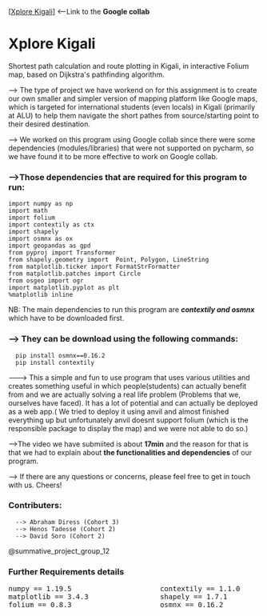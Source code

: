 [[Xplore Kigali](https://colab.research.google.com/drive/18xsrTk5O9am9WtcNJCR2TFv49ReF4BkG#scrollTo=view-in-github)] <--Link to the **Google collab**

# Xplore Kigali
Shortest path calculation and route plotting in Kigali, in interactive Folium map, based on Dijkstra's pathfinding algorithm.

--> The type of project we have workend on for this assignment is to create our own smaller and simpler version of mapping platform like Google maps, which is targeted for international students (even locals) in Kigali (primarily at ALU) to help them navigate the short pathes from source/starting point to their desired destination.

--> We worked on this program using Google collab since there were some dependencies (modules/libraries) that were not supported on pycharm, so we have found it to be more effective to work on Google collab.

### -->Those dependencies that are required for this program to run:
    import numpy as np
    import math
    import folium
    import contextily as ctx
    import shapely
    import osmnx as ox
    import geopandas as gpd
    from pyproj import Transformer
    from shapely.geometry import  Point, Polygon, LineString
    from matplotlib.ticker import FormatStrFormatter
    from matplotlib.patches import Circle
    from osgeo import ogr
    import matplotlib.pyplot as plt
    %matplotlib inline
    
NB: The main dependencies to run this program are ***contextily and osmnx*** which have to be downloaded first.

### --> They can be download using the following commands:
      pip install osmnx==0.16.2
      pip install contextily 
      
---> This a simple and fun to use program that uses various utilities and creates something useful in which people(students) can actually benefit from and we are actually solving a real life problem (Problems that we, ourselves have faced). It has a lot of potential and can actually be deployed as a web app.( We tried to deploy it using anvil and almost finished everything up but unfortunately anvil doesnt support folium (which is the responsible package to display the map) and we were not able to do so.)

-->The video we have submiited is about **17min** and the reason for that is that we had to explain about **the functionalities and dependencies** of our program. 

--> If there are any questions or concerns, please feel free to get in touch with us. Cheers!

### Contributers:
      --> Abraham Diress (Cohort 3)
      --> Henos Tadesse (Cohort 2)
      --> David Soro (Cohort 2)
      
@summative_project_group_12

### Further Requirements details
<pre>
numpy == 1.19.5                     contextily == 1.1.0               osgeo == 2.2.3
matplotlib == 3.4.3                 shapely == 1.7.1                  pyproj == 3.2.0
folium == 0.8.3                     osmnx == 0.16.2                   geopandas == 0.9.0 
</pre>
